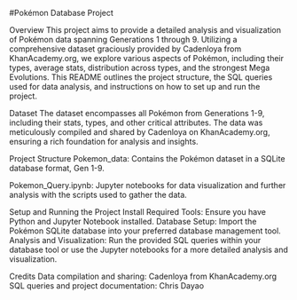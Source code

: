 #Pokémon Database Project

Overview
This project aims to provide a detailed analysis and visualization of Pokémon data spanning Generations 1 through 9. Utilizing a comprehensive dataset graciously provided by Cadenloya from KhanAcademy.org, we explore various aspects of Pokémon, including their types, average stats, distribution across types, and the strongest Mega Evolutions. This README outlines the project structure, the SQL queries used for data analysis, and instructions on how to set up and run the project.

Dataset
The dataset encompasses all Pokémon from Generations 1-9, including their stats, types, and other critical attributes. The data was meticulously compiled and shared by Cadenloya on KhanAcademy.org, ensuring a rich foundation for analysis and insights.

Project Structure
Pokemon_data: Contains the Pokémon dataset in a SQLite database format, Gen 1-9.

Pokemon_Query.ipynb: Jupyter notebooks for data visualization and further analysis with the scripts used to gather the data.

Setup and Running the Project
Install Required Tools: Ensure you have Python and Jupyter Notebook installed.
Database Setup: Import the Pokémon SQLite database into your preferred database management tool.
Analysis and Visualization: Run the provided SQL queries within your database tool or use the Jupyter notebooks for a more detailed analysis and visualization.

Credits
Data compilation and sharing: Cadenloya from KhanAcademy.org
SQL queries and project documentation: Chris Dayao
